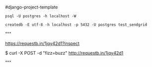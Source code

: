 #django-project-template


`psql -U postgres -h localhost -W`

`createdb -E utf-8 -h localhost -p 5432 -U postgres test_sendgrid`



"""

https://requestb.in/1jqy42d1?inspect

$ curl -X POST -d "fizz=buzz" http://requestb.in/1jqy42d1

"""

